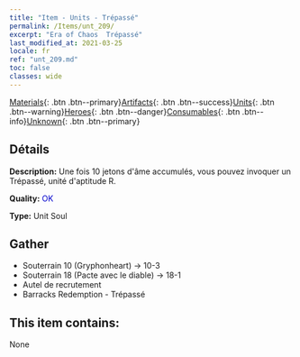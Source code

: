 ```yaml
---
title: "Item - Units - Trépassé"
permalink: /Items/unt_209/
excerpt: "Era of Chaos  Trépassé"
last_modified_at: 2021-03-25
locale: fr
ref: "unt_209.md"
toc: false
classes: wide
---
```

 [Materials](/fr/Items/){: .btn .btn--primary}[Artifacts](/fr/Items/Artifacts/){: .btn .btn--success}[Units](/fr/Items/Units/){: .btn .btn--warning}[Heroes](/fr/Items/Heroes/){: .btn .btn--danger}[Consumables](/fr/Items/Consumables/){: .btn .btn--info}[Unknown](/fr/Items/Unknown/){: .btn .btn--primary}

## Détails
 **Description:** Une fois 10 jetons d'âme accumulés, vous pouvez invoquer un Trépassé, unité d'aptitude R.

 **Quality:** <span style="color: #0000CD">OK</span>

 **Type:** Unit Soul

## Gather

*    Souterrain 10 (Gryphonheart) -> 10-3 
*    Souterrain 18 (Pacte avec le diable) -> 18-1 
*    Autel de recrutement 
*    Barracks Redemption - Trépassé 

## This item contains:

  None

